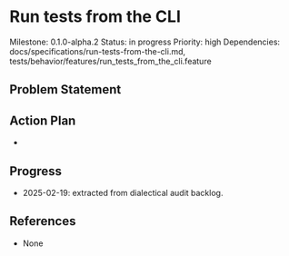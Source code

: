 # Run tests from the CLI
Milestone: 0.1.0-alpha.2
Status: in progress
Priority: high
Dependencies: docs/specifications/run-tests-from-the-cli.md, tests/behavior/features/run_tests_from_the_cli.feature

## Problem Statement
<description>


## Action Plan
- <tasks>

## Progress
- 2025-02-19: extracted from dialectical audit backlog.

## References
- None
